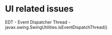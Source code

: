 # UI related issues

EDT - Event Dispatcher Thread - javax.swing.SwingUtilities.isEventDispatchThread()